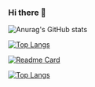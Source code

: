 ### Hi there 👋

![Anurag's GitHub stats](https://github-readme-stats.vercel.app/api?username=MostafaAdly&show_icons=true&theme=radical)


[![Top Langs](https://github-readme-stats.vercel.app/api/top-langs/?username=MostafaAdly&layout=pie)](https://github.com/MostafaAdly/github-readme-stats)


[![Readme Card](https://github-readme-stats.vercel.app/api/pin/?username=MostafaAdly&repo=tawbah-backend)](https://github.com/MostafaAdly/tawbah-backend)

[![Top Langs](https://github-readme-stats.vercel.app/api/top-langs/?username=anuraghazra&size_weight=0.5&count_weight=0.5)](https://github.com/anuraghazra/github-readme-stats)

